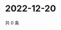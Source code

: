 # 2022-12-20

共 0 条

<!-- BEGIN WEIBO -->
<!-- 最后更新时间 Tue Dec 20 2022 18:15:36 GMT+0800 (China Standard Time) -->

<!-- END WEIBO -->
